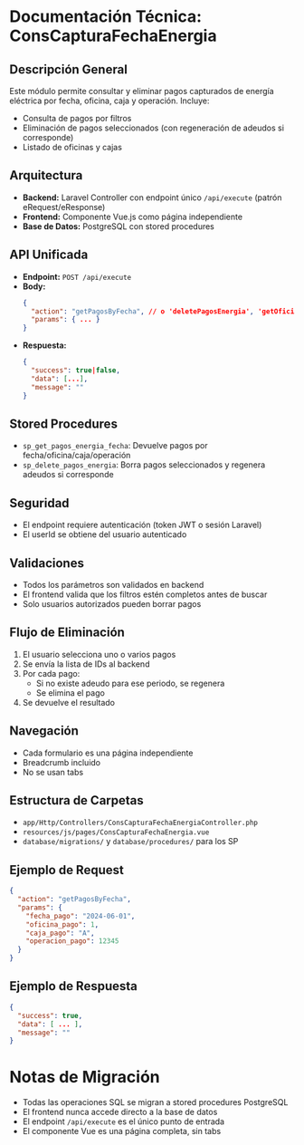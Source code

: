 # Documentación Técnica: ConsCapturaFechaEnergia

## Descripción General
Este módulo permite consultar y eliminar pagos capturados de energía eléctrica por fecha, oficina, caja y operación. Incluye:
- Consulta de pagos por filtros
- Eliminación de pagos seleccionados (con regeneración de adeudos si corresponde)
- Listado de oficinas y cajas

## Arquitectura
- **Backend:** Laravel Controller con endpoint único `/api/execute` (patrón eRequest/eResponse)
- **Frontend:** Componente Vue.js como página independiente
- **Base de Datos:** PostgreSQL con stored procedures

## API Unificada
- **Endpoint:** `POST /api/execute`
- **Body:**
  ```json
  {
    "action": "getPagosByFecha", // o 'deletePagosEnergia', 'getOficinas', 'getCajasByOficina'
    "params": { ... }
  }
  ```
- **Respuesta:**
  ```json
  {
    "success": true|false,
    "data": [...],
    "message": ""
  }
  ```

## Stored Procedures
- `sp_get_pagos_energia_fecha`: Devuelve pagos por fecha/oficina/caja/operación
- `sp_delete_pagos_energia`: Borra pagos seleccionados y regenera adeudos si corresponde

## Seguridad
- El endpoint requiere autenticación (token JWT o sesión Laravel)
- El userId se obtiene del usuario autenticado

## Validaciones
- Todos los parámetros son validados en backend
- El frontend valida que los filtros estén completos antes de buscar
- Solo usuarios autorizados pueden borrar pagos

## Flujo de Eliminación
1. El usuario selecciona uno o varios pagos
2. Se envía la lista de IDs al backend
3. Por cada pago:
   - Si no existe adeudo para ese periodo, se regenera
   - Se elimina el pago
4. Se devuelve el resultado

## Navegación
- Cada formulario es una página independiente
- Breadcrumb incluido
- No se usan tabs

## Estructura de Carpetas
- `app/Http/Controllers/ConsCapturaFechaEnergiaController.php`
- `resources/js/pages/ConsCapturaFechaEnergia.vue`
- `database/migrations/` y `database/procedures/` para los SP

## Ejemplo de Request
```json
{
  "action": "getPagosByFecha",
  "params": {
    "fecha_pago": "2024-06-01",
    "oficina_pago": 1,
    "caja_pago": "A",
    "operacion_pago": 12345
  }
}
```

## Ejemplo de Respuesta
```json
{
  "success": true,
  "data": [ ... ],
  "message": ""
}
```

# Notas de Migración
- Todas las operaciones SQL se migran a stored procedures PostgreSQL
- El frontend nunca accede directo a la base de datos
- El endpoint `/api/execute` es el único punto de entrada
- El componente Vue es una página completa, sin tabs
